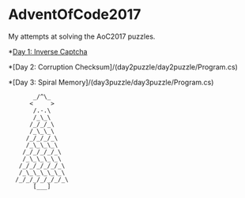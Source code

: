 ﻿# AdventOfCode2017
My attempts at solving the AoC2017 puzzles. 

*[Day 1: Inverse Captcha](day1puzzle1/day1puzzle1/Program.cs)

*[Day 2: Corruption Checksum]/(day2puzzle/day2puzzle/Program.cs)

*[Day 3: Spiral Memory]/(day3puzzle/day3puzzle/Program.cs)

           _/^\_      
          <     >
           /.-.\
           /_\_\
          /_/_/_\
          /_\_\_\
         /_/_/_/_\
         /_\_\_\_\
        /_/_/_/_/_\
        /_\_\_\_\_\
       /_/_/_/_/_/_\
       /_\_\_\_\_\_\
      /_/_/_/_/_/_/_\
           [___]
           
